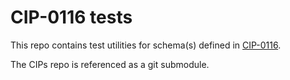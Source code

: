# CIP-0116 tests

This repo contains test utilities for schema(s) defined in [CIP-0116](https://github.com/cardano-foundation/CIPs/pull/766).

The CIPs repo is referenced as a git submodule.
